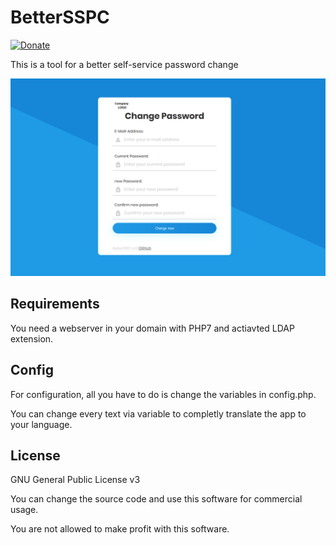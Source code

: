 # BetterSSPC
[![Donate](https://img.shields.io/badge/Donate-PayPal-green.svg)](https://www.paypal.com/donate?hosted_button_id=TDVLA45EDEXRC)

This is a tool for a better self-service password change

![alt text](img/screenshot1.png "Screesnhot")

## Requirements
You need a webserver in your domain with PHP7 and actiavted LDAP extension.

## Config
For configuration, all you have to do is change the variables in config.php.

You can change every text via variable to completly translate the app to your language. 

## License
GNU General Public License v3

You can change the source code and use this software for commercial usage.

You are not allowed to make profit with this software.
